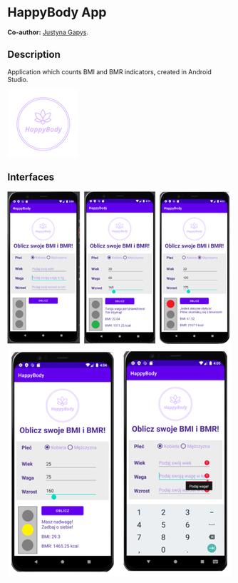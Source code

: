 # HappyBody App
**Co-author:** [Justyna Gapys](https://github.com/justynagapys).<br/>

## Description
Application which counts BMI and BMR indicators, created in Android Studio.<br />

![logo](https://github.com/KarolinaLewinska/HappyBody/blob/master/ReadmeIMG/logo.PNG)

## Interfaces
![interfaces](https://github.com/KarolinaLewinska/HappyBody/blob/master/ReadmeIMG/interfaces.PNG)
![interfaces2](https://github.com/KarolinaLewinska/HappyBody/blob/master/ReadmeIMG/interfaces2.PNG)






